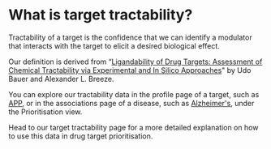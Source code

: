 # What is target tractability?

Tractability of a target is the confidence that we can identify a modulator that interacts with the target to elicit a desired biological effect. 

Our definition is derived from “[Ligandability of Drug Targets: Assessment of Chemical Tractability via Experimental and In Silico Approaches](https://onlinelibrary.wiley.com/doi/abs/10.1002/9783527677047.ch03)" by Udo Bauer and Alexander L. Breeze.

You can explore our tractability data in the profile page of a target, such as [APP](https://www.targetvalidation.org/target/ENSG00000142192?view=sec:tractability), or in the associations page of a disease, such as [Alzheimer's](https://www.targetvalidation.org/disease/EFO_0000249/associations?view=t:priority&fcts=datatype:genetic_association;somatic_mutation;known_drug;affected_pathway), under the Prioritisation view. 

Head to our target tractability page for a more detailed explanation on how to use this data in drug target prioritisation.



### 

